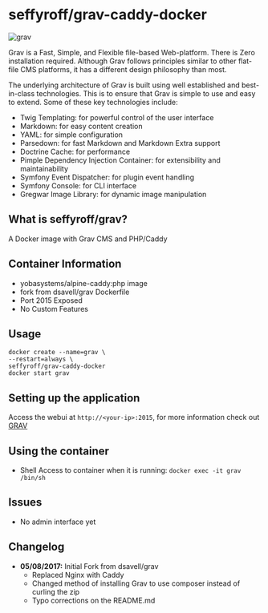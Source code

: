 # seffyroff/grav-caddy-docker

![grav](https://getgrav-grav.netdna-ssl.com/user/pages/media/grav-logo.svg)

Grav is a Fast, Simple, and Flexible file-based Web-platform. There is Zero installation required. Although Grav follows principles similar to other flat-file CMS platforms, it has a different design philosophy than most.

The underlying architecture of Grav is built using well established and best-in-class technologies. This is to ensure that Grav is simple to use and easy to extend. Some of these key technologies include:

* Twig Templating: for powerful control of the user interface
* Markdown: for easy content creation
* YAML: for simple configuration
* Parsedown: for fast Markdown and Markdown Extra support
* Doctrine Cache: for performance
* Pimple Dependency Injection Container: for extensibility and maintainability
* Symfony Event Dispatcher: for plugin event handling
* Symfony Console: for CLI interface
* Gregwar Image Library: for dynamic image manipulation

## What is seffyroff/grav?

A Docker image with Grav CMS and PHP/Caddy

## Container Information

+ yobasystems/alpine-caddy:php image
+ fork from dsavell/grav Dockerfile
+ Port 2015 Exposed
+ No Custom Features

## Usage

```
docker create --name=grav \
--restart=always \
seffyroff/grav-caddy-docker
docker start grav
```

## Setting up the application
Access the webui at `http://<your-ip>:2015`, for more information check out [GRAV](https://getgrav.org/)

## Using the container

+ Shell Access to container when it is running: `docker exec -it grav /bin/sh`

## Issues

+ No admin interface yet

## Changelog
+ **05/08/2017:** Initial Fork from dsavell/grav
	- Replaced Nginx with Caddy
	- Changed method of installing Grav to use composer instead of curling the zip
	- Typo corrections on the README.md
